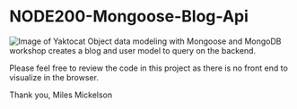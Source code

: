# NODE200-Mongoose-Blog-Api
![Image of Yaktocat](https://octodex.github.com/images/yaktocat.png)
Object data modeling with Mongoose and MongoDB workshop creates a blog and user model to query on the 
backend.

Please feel free to review the code in this project as there is no front end to visualize in the browser.

Thank you, Miles Mickelson
